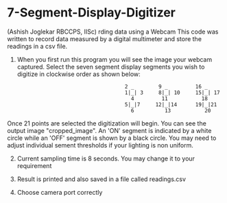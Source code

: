 # 7-Segment-Display-Digitizer 

(Ashish Joglekar RBCCPS, IISc)
rding data using a Webcam
This code was written to record data measured by a digital multimeter and store the readings in a csv file.  

1. When you first run this program you will see the image your webcam captured. Select the seven segment display segments you wish to digitize in clockwise order as shown below:

                                          2 _        9 _         16 _
                                          1|_| 3     8|_| 10     15|_| 17
                                            4         11           18
                                          5|_|7     12|_|14      19|_|21
                                            6          13           20
Once 21 points are selected the digitization will begin. You can see the output image "cropped_image". An 'ON' segment is indicated by a white circle while an 'OFF' segment is shown by a black circle.
You may need to adjust individual sement thresholds if your lighting is non uniform.

2. Current sampling time is 8 seconds. You may change it to your requirement

3. Result is printed and also saved in a file called readings.csv

4. Choose camera port correctly
